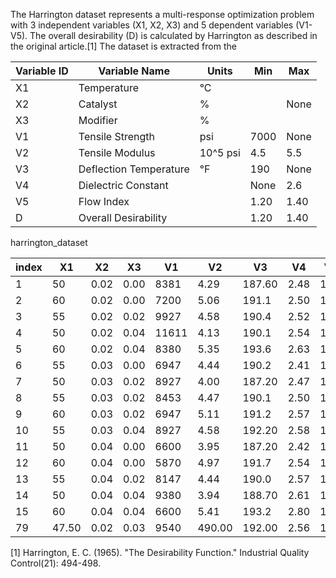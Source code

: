 
The Harrington dataset represents a multi-response optimization problem with 3
independent variables (X1, X2, X3) and 5 dependent variables (V1-V5). The overall desirability (D)
is calculated by Harrington as described in the original article.[1] The dataset is extracted from the


| Variable ID | Variable Name          | Units    | Min  | Max  |
|-------------|------------------------|----------|------|------|
| X1          | Temperature       	    | °C       |      |      |
| X2          | Catalyst               | %        |      | None |
| X3          | Modifier               | %        |      |      |
| V1          | Tensile Strength       | psi      | 7000 | None |
| V2          | Tensile Modulus        | 10^5 psi | 4.5  | 5.5  |
| V3          | Deflection Temperature | °F       | 190  | None |
| V4          | Dielectric Constant    |          | None | 2.6  |
| V5          | Flow Index             |          | 1.20 | 1.40 |
| D           | Overall Desirability   |          | 1.20 | 1.40 |


harrington_dataset

| index | X1    | X2    | X3    | V1     | V2     | V3     | V4   | V5   | Dh   |
|-------|-------|-------|-------|--------|--------|--------|------|------|------|
| 1     | 50    | 0.02  | 0.00  | 8381   | 4.29   | 187.60 | 2.48 | 1.54 | 0.00 |
| 2     | 60    | 0.02  | 0.00  | 7200   | 5.06   | 191.1  | 2.50 | 1.31 | 0.74 |
| 3     | 55    | 0.02  | 0.02  | 9927   | 4.58   | 190.4  | 2.52 | 1.41 | 0.44 |
| 4     | 50    | 0.02  | 0.04  | 11611  | 4.13   | 190.1  | 2.54 | 1.50 | 0.00 |
| 5     | 60    | 0.02  | 0.04  | 8380   | 5.35   | 193.6  | 2.63 | 1.23 | 0.64 |
| 6     | 55    | 0.03  | 0.00  | 6947   | 4.44   | 190.2  | 2.41 | 1.41 | 0.34 |
| 7     | 50    | 0.03  | 0.02  | 8927   | 4.00   | 187.20 | 2.47 | 1.47 | 0.00 |
| 8     | 55    | 0.03  | 0.02  | 8453   | 4.47   | 190.1  | 2.50 | 1.38 | 0.56 |
| 9     | 60    | 0.03  | 0.02  | 6947   | 5.11   | 191.2  | 2.57 | 1.24 | 0.65 |
| 10    | 55    | 0.03  | 0.04  | 8927   | 4.58   | 192.20 | 2.58 | 1.35 | 0.70 |
| 11    | 50    | 0.04  | 0.00  | 6600   | 3.95   | 187.20 | 2.42 | 1.46 | 0.00 |
| 12    | 60    | 0.04  | 0.00  | 5870   | 4.97   | 191.7  | 2.54 | 1.26 | 0.53 |
| 13    | 55    | 0.04  | 0.02  | 8147   | 4.44   | 190.0  | 2.57 | 1.35 | 0.50 |
| 14    | 50    | 0.04  | 0.04  | 9380   | 3.94   | 188.70 | 2.61 | 1.42 | 0.06 |
| 15    | 60    | 0.04  | 0.04  | 6600   | 5.41   | 193.2  | 2.80 | 1.18 | 0.08 |
| 79    | 47.50 | 0.02  | 0.03  | 9540   | 490.00 | 192.00 | 2.56 | 1.33 | 0.82 |


[1] Harrington, E. C. (1965). "The Desirability Function." Industrial Quality Control(21): 494-498.
